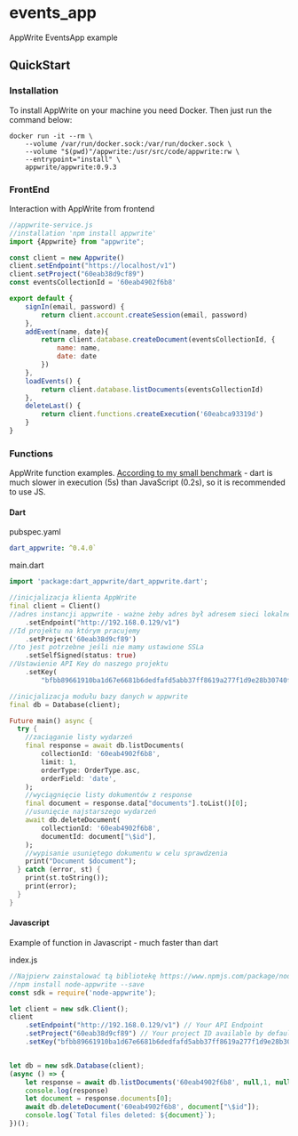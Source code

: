 # events_app
AppWrite EventsApp example

## QuickStart

### Installation
To install AppWrite on your machine you need Docker.
Then just run the command below:
```shell
docker run -it --rm \
    --volume /var/run/docker.sock:/var/run/docker.sock \
    --volume "$(pwd)"/appwrite:/usr/src/code/appwrite:rw \
    --entrypoint="install" \
    appwrite/appwrite:0.9.3
```

### FrontEnd
Interaction with AppWrite from frontend
```javascript
//appwrite-service.js
//installation 'npm install appwrite'
import {Appwrite} from "appwrite";

const client = new Appwrite()
client.setEndpoint("https://localhost/v1")
client.setProject("60eab38d9cf89")
const eventsCollectionId = '60eab4902f6b8'

export default {
    signIn(email, password) {
        return client.account.createSession(email, password)
    },
    addEvent(name, date){
        return client.database.createDocument(eventsCollectionId, {
            name: name,
            date: date
        })
    },
    loadEvents() {
        return client.database.listDocuments(eventsCollectionId)
    },
    deleteLast() {
        return client.functions.createExecution('60eabca93319d')
    }
}
```

### Functions
AppWrite function examples. [According to my small benchmark](https://twitter.com/Kubenqpl/status/1415704522484297730) - dart is much slower in execution (5s) than JavaScript (0.2s), so it is recommended to use JS.
#### Dart
pubspec.yaml
```yaml
dart_appwrite: ^0.4.0`
```

main.dart
```dart
import 'package:dart_appwrite/dart_appwrite.dart';

//inicjalizacja klienta AppWrite
final client = Client()
//adres instancji appwrite - ważne żeby adres był adresem sieci lokalnej a nie 'localhost'
    .setEndpoint("http://192.168.0.129/v1")
//Id projektu na którym pracujemy
    .setProject('60eab38d9cf89')
//to jest potrzebne jeśli nie mamy ustawione SSLa
    .setSelfSigned(status: true)
//Ustawienie API Key do naszego projektu
    .setKey(
        "bfbb89661910ba1d67e6681b6dedfafd5abb37ff8619a277f1d9e28b30740fbdd8e43a73dec467b71cebf5179b26bfc1401896e7b1c6c5d08f919f4e07e42009d888d8e9ae87579c539782e98326dd7a5df55a2ee50c98374bf75bc12bd4fd728e21a948f626bbfc852e58f3a6b40adaa0b0bd906d9b726e7f19c47c60e6a059");

//inicjalizacja modułu bazy danych w appwrite
final db = Database(client);

Future main() async {
  try {
    //zaciąganie listy wydarzeń
    final response = await db.listDocuments(
        collectionId: '60eab4902f6b8',
        limit: 1,
        orderType: OrderType.asc,
        orderField: 'date',
    );
    //wyciągnięcie listy dokumentów z response
    final document = response.data["documents"].toList()[0];
    //usunięcie najstarszego wydarzeń
    await db.deleteDocument(
        collectionId: '60eab4902f6b8',
        documentId: document["\$id"],
    );
    //wypisanie usuniętego dokumentu w celu sprawdzenia
    print("Document $document");
  } catch (error, st) {
    print(st.toString());
    print(error);
  }
}
```

#### Javascript
Example of function in Javascript - much faster than dart

index.js
```javascript
//Najpierw zainstalować tą bibliotekę https://www.npmjs.com/package/node-appwrite
//npm install node-appwrite --save
const sdk = require('node-appwrite');

let client = new sdk.Client();
client
    .setEndpoint("http://192.168.0.129/v1") // Your API Endpoint
    .setProject("60eab38d9cf89") // Your project ID available by default
    .setKey("bfbb89661910ba1d67e6681b6dedfafd5abb37ff8619a277f1d9e28b30740fbdd8e43a73dec467b71cebf5179b26bfc1401896e7b1c6c5d08f919f4e07e42009d888d8e9ae87579c539782e98326dd7a5df55a2ee50c98374bf75bc12bd4fd728e21a948f626bbfc852e58f3a6b40adaa0b0bd906d9b726e7f19c47c60e6a059") // Your secret API key


let db = new sdk.Database(client);
(async () => {
    let response = await db.listDocuments('60eab4902f6b8', null,1, null, 'date', "ASC", null, null);
    console.log(response)
    let document = response.documents[0];
    await db.deleteDocument('60eab4902f6b8', document["\$id"]);
    console.log(`Total files deleted: ${document}`);
})();
```